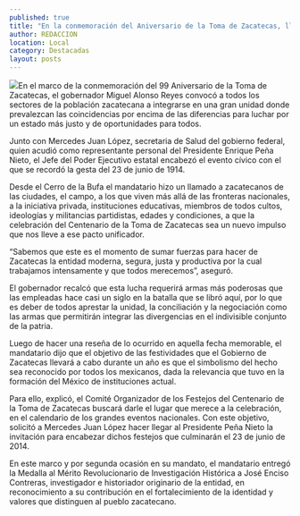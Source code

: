 ```yaml
---
published: true
title: "En la conmemoración del Aniversario de la Toma de Zacatecas, llama MAR a ciudadanos a conformar la unidad "
author: REDACCION
location: Local
category: Destacadas
layout: posts
---
```


![](http://i.imgur.com/0z1hgxXm.jpg)En el marco de la conmemoración del 99 Aniversario de la Toma de Zacatecas, el gobernador Miguel Alonso Reyes convocó a todos los sectores de la población zacatecana a integrarse en una gran unidad donde prevalezcan las coincidencias por encima de las diferencias para luchar por un estado más justo y de oportunidades para todos. 

Junto con Mercedes Juan López, secretaria de Salud del gobierno federal, quien acudió como representante personal del Presidente Enrique Peña Nieto, el Jefe del Poder Ejecutivo estatal encabezó el evento cívico con el que se recordó la gesta del 23 de junio de 1914.

Desde el Cerro de la Bufa el mandatario hizo un llamado a zacatecanos de las ciudades, el campo, a los que viven más allá de las fronteras nacionales, a la iniciativa privada, instituciones educativas, miembros de todos cultos, ideologías y militancias partidistas, edades y condiciones, a que la celebración del Centenario de la Toma de Zacatecas sea un nuevo impulso que nos lleve a ese pacto unificador.

“Sabemos que este es el momento de sumar fuerzas para hacer de Zacatecas la entidad moderna, segura, justa y productiva por la cual trabajamos intensamente y que todos merecemos”, aseguró.

El gobernador recalcó que esta lucha requerirá armas más poderosas que las empleadas hace casi un siglo en la batalla que se libró aquí, por lo que es deber de todos aprestar la unidad, la conciliación y la negociación como las armas que permitirán integrar las divergencias en el indivisible conjunto de la patria.

Luego de hacer una reseña de lo ocurrido en aquella fecha memorable, el mandatario dijo que el objetivo de las festividades que el Gobierno de Zacatecas llevará a cabo durante un año es que el simbolismo del hecho sea reconocido por todos los mexicanos, dada la relevancia que tuvo en la formación del México de instituciones actual.

Para ello, explicó, el Comité Organizador de los Festejos del Centenario de la Toma de Zacatecas buscará darle el lugar que merece a la celebración, en el calendario de los grandes eventos nacionales. Con este objetivo, solicitó a Mercedes Juan López hacer llegar al Presidente Peña Nieto la invitación para encabezar dichos festejos que culminarán el 23 de junio de 2014.

En este marco y por segunda ocasión en su mandato, el mandatario entregó la Medalla al Mérito Revolucionario de Investigación Histórica a José Enciso Contreras, investigador e historiador originario de la entidad, en reconocimiento a su contribución en el fortalecimiento de la identidad y valores que distinguen al pueblo zacatecano.
